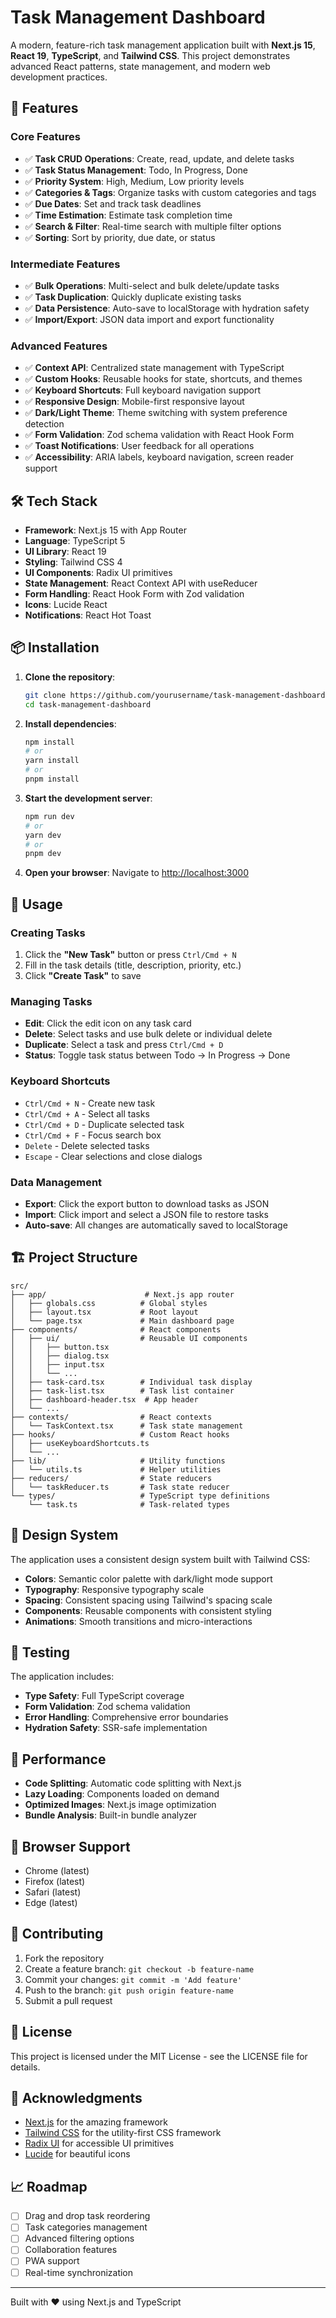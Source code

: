 # Task Management Dashboard

A modern, feature-rich task management application built with **Next.js 15**, **React 19**, **TypeScript**, and **Tailwind CSS**. This project demonstrates advanced React patterns, state management, and modern web development practices.

## 🚀 Features

### Core Features
- ✅ **Task CRUD Operations**: Create, read, update, and delete tasks
- ✅ **Task Status Management**: Todo, In Progress, Done
- ✅ **Priority System**: High, Medium, Low priority levels
- ✅ **Categories & Tags**: Organize tasks with custom categories and tags
- ✅ **Due Dates**: Set and track task deadlines
- ✅ **Time Estimation**: Estimate task completion time
- ✅ **Search & Filter**: Real-time search with multiple filter options
- ✅ **Sorting**: Sort by priority, due date, or status

### Intermediate Features
- ✅ **Bulk Operations**: Multi-select and bulk delete/update tasks
- ✅ **Task Duplication**: Quickly duplicate existing tasks
- ✅ **Data Persistence**: Auto-save to localStorage with hydration safety
- ✅ **Import/Export**: JSON data import and export functionality

### Advanced Features
- ✅ **Context API**: Centralized state management with TypeScript
- ✅ **Custom Hooks**: Reusable hooks for state, shortcuts, and themes
- ✅ **Keyboard Shortcuts**: Full keyboard navigation support
- ✅ **Responsive Design**: Mobile-first responsive layout
- ✅ **Dark/Light Theme**: Theme switching with system preference detection
- ✅ **Form Validation**: Zod schema validation with React Hook Form
- ✅ **Toast Notifications**: User feedback for all operations
- ✅ **Accessibility**: ARIA labels, keyboard navigation, screen reader support

## 🛠️ Tech Stack

- **Framework**: Next.js 15 with App Router
- **Language**: TypeScript 5
- **UI Library**: React 19
- **Styling**: Tailwind CSS 4
- **UI Components**: Radix UI primitives
- **State Management**: React Context API with useReducer
- **Form Handling**: React Hook Form with Zod validation
- **Icons**: Lucide React
- **Notifications**: React Hot Toast

## 📦 Installation

1. **Clone the repository**:
   ```bash
   git clone https://github.com/yourusername/task-management-dashboard.git
   cd task-management-dashboard
   ```

2. **Install dependencies**:
   ```bash
   npm install
   # or
   yarn install
   # or
   pnpm install
   ```

3. **Start the development server**:
   ```bash
   npm run dev
   # or
   yarn dev
   # or
   pnpm dev
   ```

4. **Open your browser**:
   Navigate to [http://localhost:3000](http://localhost:3000)

## 🎯 Usage

### Creating Tasks
1. Click the **"New Task"** button or press `Ctrl/Cmd + N`
2. Fill in the task details (title, description, priority, etc.)
3. Click **"Create Task"** to save

### Managing Tasks
- **Edit**: Click the edit icon on any task card
- **Delete**: Select tasks and use bulk delete or individual delete
- **Duplicate**: Select a task and press `Ctrl/Cmd + D`
- **Status**: Toggle task status between Todo → In Progress → Done

### Keyboard Shortcuts
- `Ctrl/Cmd + N` - Create new task
- `Ctrl/Cmd + A` - Select all tasks
- `Ctrl/Cmd + D` - Duplicate selected task
- `Ctrl/Cmd + F` - Focus search box
- `Delete` - Delete selected tasks
- `Escape` - Clear selections and close dialogs

### Data Management
- **Export**: Click the export button to download tasks as JSON
- **Import**: Click import and select a JSON file to restore tasks
- **Auto-save**: All changes are automatically saved to localStorage

## 🏗️ Project Structure

```
src/
├── app/                      # Next.js app router
│   ├── globals.css          # Global styles
│   ├── layout.tsx           # Root layout
│   └── page.tsx             # Main dashboard page
├── components/              # React components
│   ├── ui/                  # Reusable UI components
│   │   ├── button.tsx
│   │   ├── dialog.tsx
│   │   ├── input.tsx
│   │   └── ...
│   ├── task-card.tsx        # Individual task display
│   ├── task-list.tsx        # Task list container
│   ├── dashboard-header.tsx  # App header
│   └── ...
├── contexts/                # React contexts
│   └── TaskContext.tsx      # Task state management
├── hooks/                   # Custom React hooks
│   ├── useKeyboardShortcuts.ts
│   └── ...
├── lib/                     # Utility functions
│   └── utils.ts             # Helper utilities
├── reducers/                # State reducers
│   └── taskReducer.ts       # Task state reducer
└── types/                   # TypeScript type definitions
    └── task.ts              # Task-related types
```

## 🎨 Design System

The application uses a consistent design system built with Tailwind CSS:

- **Colors**: Semantic color palette with dark/light mode support
- **Typography**: Responsive typography scale
- **Spacing**: Consistent spacing using Tailwind's spacing scale
- **Components**: Reusable components with consistent styling
- **Animations**: Smooth transitions and micro-interactions

## 🧪 Testing

The application includes:
- **Type Safety**: Full TypeScript coverage
- **Form Validation**: Zod schema validation
- **Error Handling**: Comprehensive error boundaries
- **Hydration Safety**: SSR-safe implementation

## 🚀 Performance

- **Code Splitting**: Automatic code splitting with Next.js
- **Lazy Loading**: Components loaded on demand
- **Optimized Images**: Next.js image optimization
- **Bundle Analysis**: Built-in bundle analyzer

## 📱 Browser Support

- Chrome (latest)
- Firefox (latest)
- Safari (latest)
- Edge (latest)

## 🤝 Contributing

1. Fork the repository
2. Create a feature branch: `git checkout -b feature-name`
3. Commit your changes: `git commit -m 'Add feature'`
4. Push to the branch: `git push origin feature-name`
5. Submit a pull request

## 📄 License

This project is licensed under the MIT License - see the LICENSE file for details.

## 🙏 Acknowledgments

- [Next.js](https://nextjs.org/) for the amazing framework
- [Tailwind CSS](https://tailwindcss.com/) for the utility-first CSS framework
- [Radix UI](https://www.radix-ui.com/) for accessible UI primitives
- [Lucide](https://lucide.dev/) for beautiful icons

## 📈 Roadmap

- [ ] Drag and drop task reordering
- [ ] Task categories management
- [ ] Advanced filtering options
- [ ] Collaboration features
- [ ] PWA support
- [ ] Real-time synchronization

---

Built with ❤️ using Next.js and TypeScript
